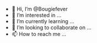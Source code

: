 - 👋 Hi, I’m @Bougiefever
- 👀 I’m interested in ...
- 🌱 I’m currently learning ...
- 💞️ I’m looking to collaborate on ...
- 📫 How to reach me ...

<!---
Bougiefever/Bougiefever is a ✨ special ✨ repository because its `README.md` (this file) appears on your GitHub profile.
You can click the Preview link to take a look at your changes.
--->
